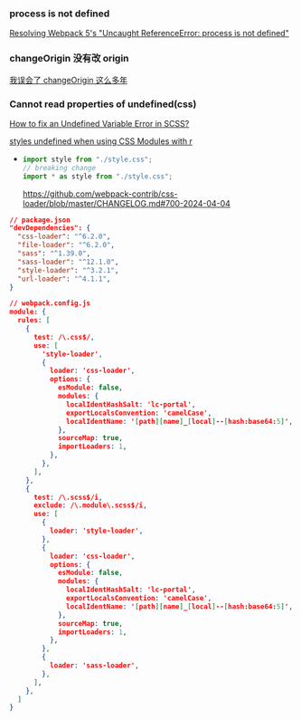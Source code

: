 ### process is not defined

[Resolving Webpack 5's "Uncaught ReferenceError: process is not defined"](https://www.youtube.com/watch?v=qP_EoBhylE4)



### changeOrigin 没有改 origin

[我误会了 changeOrigin 这么多年](https://juejin.cn/post/7151966465606811678)



### Cannot read properties of undefined(css)

[How to fix an Undefined Variable Error in SCSS?](https://stackoverflow.com/questions/64980432/how-to-fix-an-undefined-variable-error-in-scss)

[styles undefined when using CSS Modules with r](https://www.reddit.com/r/reactjs/comments/1djftlu/styles_undefined_when_using_css_modules_with_r/?rdt=61106)

+ ```js
  import style from "./style.css";
  // breaking change
  import * as style from "./style.css";
  ```

  https://github.com/webpack-contrib/css-loader/blob/master/CHANGELOG.md#700-2024-04-04

```json
// package.json
"devDependencies": {
  "css-loader": "^6.2.0",
  "file-loader": "^6.2.0",
  "sass": "^1.39.0",
  "sass-loader": "^12.1.0",
  "style-loader": "^3.2.1",
  "url-loader": "^4.1.1",
}

// webpack.config.js
module: {
  rules: [
    {
      test: /\.css$/,
      use: [
        'style-loader',
        {
          loader: 'css-loader',
          options: {
            esModule: false,
            modules: {
              localIdentHashSalt: 'lc-portal',
              exportLocalsConvention: 'camelCase',
              localIdentName: '[path][name]_[local]--[hash:base64:5]',
            },
            sourceMap: true,
            importLoaders: 1,
          },
        },
      ],
    },
    {
      test: /\.scss$/i,
      exclude: /\.module\.scss$/i,
      use: [
        {
          loader: 'style-loader',
        },
        {
          loader: 'css-loader',
          options: {
            esModule: false,
            modules: {
              localIdentHashSalt: 'lc-portal',
              exportLocalsConvention: 'camelCase',
              localIdentName: '[path][name]_[local]--[hash:base64:5]',
            },
            sourceMap: true,
            importLoaders: 1,
          },
        },
        {
          loader: 'sass-loader',
        },
      ],
    },
  ]
}
```

